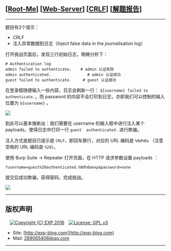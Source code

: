 ## [[Root-Me](https://www.root-me.org/)] [[Web-Server](https://www.root-me.org/en/Challenges/Web-Server/)] [[CRLF](https://www.root-me.org/en/Challenges/Web-Server/CRLF)] [[解题报告](http://exp-blog.com/2019/01/13/pid-2981/)]

------

题目有2个提示：

- CRLF
- 注入异常数据到日志（Inject false data in the journalisation log）

打开挑战页面后，发现三行初始日志，稍微分析下：

```
# Authentication log
admin failed to authenticate.    # admin 认证失败
admin authenticated.                # admin 认证成功
guest failed to authenticate.     # guest 认证成功
```

在登录框随便输入一些内容，日志会刷新一行： `${username} failed to authenticate.`，而 password 的内容不会打印到日志，亦即我们可以控制的输入位置为 `${username}` 。

![](https://github.com/lyy289065406/CTF-Solving-Reports/blob/master/rootme/Web-Server/%5B13%5D%20%5B20P%5D%20CRLF/imgs/01.png)

到此可以基本推断出：我们需要在 username 的输入框中进行注入某个 payloads，使得日志中打印一行 `guest  authenticated.` 进行欺骗。

注入方式是题目已提示是 `CRLF`，即回车换行，对应的 URL 编码是 `%0d%0a`  （注意空格的 URL 编码是 `%20`）。

使用 Burp Suite -> Repeater 打开页面，在 HTTP 请求参数设置 payloads ：

`?username=guest%20authenticated.%0d%0aexp&password=none`

提交后成功欺骗，获得密码，完成挑战。


![](https://github.com/lyy289065406/CTF-Solving-Reports/blob/master/rootme/Web-Server/%5B13%5D%20%5B20P%5D%20CRLF/imgs/02.png)

------

## 版权声明

　[![Copyright (C) EXP,2016](https://img.shields.io/badge/Copyright%20(C)-EXP%202016-blue.svg)](http://exp-blog.com)　[![License: GPL v3](https://img.shields.io/badge/License-GPL%20v3-blue.svg)](https://www.gnu.org/licenses/gpl-3.0)
  

- Site: [http://exp-blog.com](http://exp-blog.com) 
- Mail: <a href="mailto:289065406@qq.com?subject=[EXP's Github]%20Your%20Question%20（请写下您的疑问）&amp;body=What%20can%20I%20help%20you?%20（需要我提供什么帮助吗？）">289065406@qq.com</a>


------
